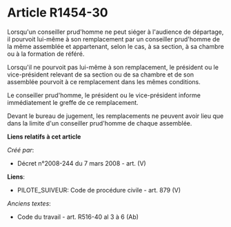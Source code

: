 # Article R1454-30

Lorsqu'un conseiller prud'homme ne peut siéger à l'audience de départage, il pourvoit lui-même à son remplacement par un
conseiller prud'homme de la même assemblée et appartenant, selon le cas, à sa section, à sa chambre ou à la formation de
référé.

Lorsqu'il ne pourvoit pas lui-même à son remplacement, le président ou le vice-président relevant de sa section ou de sa
chambre et de son assemblée pourvoit à ce remplacement dans les mêmes conditions.

Le conseiller prud'homme, le président ou le vice-président informe immédiatement le greffe de ce remplacement.

Devant le bureau de jugement, les remplacements ne peuvent avoir lieu que dans la limite d'un conseiller prud'homme de chaque
assemblée.

**Liens relatifs à cet article**

_Créé par_:

  - Décret n°2008-244 du 7 mars 2008 - art. (V)

**Liens**:

  - PILOTE_SUIVEUR: Code de procédure civile - art. 879 (V)

_Anciens textes_:

  - Code du travail - art. R516-40 al 3 à 6 (Ab)
